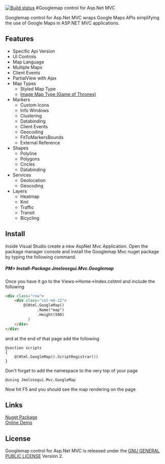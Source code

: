 [![Build status](https://ci.appveyor.com/api/projects/status/github/jmelosegui/googlemapmvc?branch=dev&svg=true)](https://ci.appveyor.com/project/jmelosegui/googlemapmvc)
#Googlemap control for Asp.Net MVC

Googlemap control for Asp.Net MVC wraps Google Maps APIs simplifying the use of Google Maps in ASP.NET MVC applications.

## Features

- Specific Api Version
- UI Controls
- Map Language
- Multiple Maps
- Client Events
- PartialView with Ajax
- Map Types
  - Styled Map Type
  - [Image Map Type (Game of Thrones)](http://www.jmelosegui.com/map/MapType/ImageMapType)
- Markers
  - Custom Icons
  - Info Windows
  - Clustering
  - Databinding
  - Client Events
  - Geocoding
  - FitToMarkersBounds
  - External Reference
- Shapes
  - Polyline
  - Polygons
  - Circles
  - Databinding
- Services
  - Geolocation
  - Geocoding
- Layers
  - Heatmap
  - Kml
  - Traffic
  - Transit
  - Bicycling

## Install

Inside Visual Studio create a new AspNet Mvc Application. Open the package manager console and install the Googlemap Mvc nuget package by typing the following command.

##### PM> Install-Package Jmelosegui.Mvc.Googlemap

Once you have it go to the Views->Home->Index.cshtml and include the following
```html
<div class="row">
    <div class="col-md-12">
        @(Html.GoogleMap()
              .Name("map")
              .Height(500)
          )
    </div>
</div>
```
and at the end of that page add the following

```aspnetmvc
@section scripts
{
    @(Html.GoogleMap().ScriptRegistrar())
}
```
Don't forget to add the namespace to the very top of your page

```
@using Jmelosegui.Mvc.GoogleMap
```

Now hit F5 and you should see the map rendering on the page 
 
## Links

[Nuget Package](https://www.nuget.org/packages/Jmelosegui.Mvc.Googlemap/)<br/>
[Online Demo](http://www.jmelosegui.com/map/)<br/>

## License

Googlemap control for Asp.Net MVC is released under the [GNU GENERAL PUBLIC LICENSE](https://raw.githubusercontent.com/jmelosegui/GooglemapMvc/master/LICENSE) Version 2.


